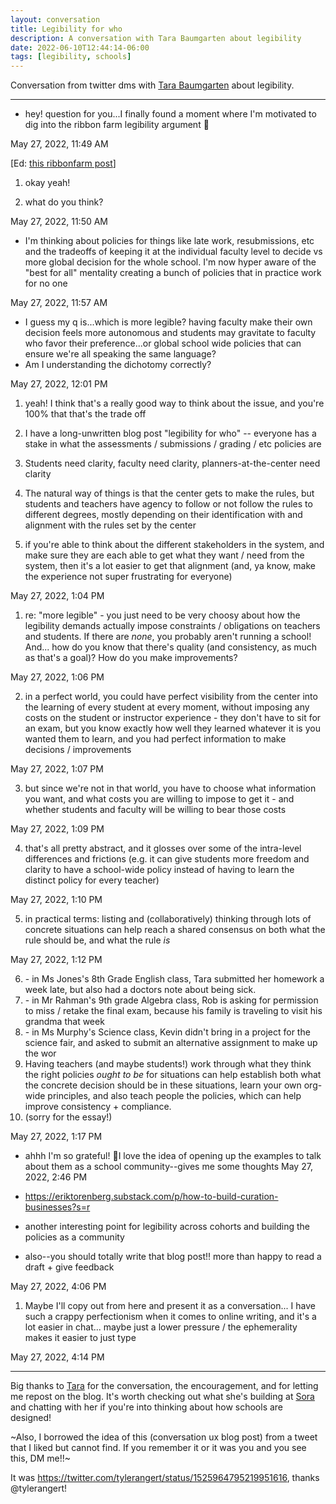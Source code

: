 ```yaml
---
layout: conversation
title: Legibility for who
description: A conversation with Tara Baumgarten about legibility
date: 2022-06-10T12:44:14-06:00
tags: [legibility, schools]
---
```


Conversation from twitter dms with [Tara Baumgarten](https://twitter.com/TaraLifBaum) about legibility.

---

- hey! question for you...I finally found a moment where I'm motivated to dig into the ribbon farm legibility argument 🎉

May 27, 2022, 11:49 AM


[Ed: [this ribbonfarm post](https://www.ribbonfarm.com/2010/07/26/a-big-little-idea-called-legibility/)] 

1. okay yeah!

2. what do you think?

May 27, 2022, 11:50 AM

- I'm thinking about policies for things like late work, resubmissions, etc and the tradeoffs of keeping it at the individual faculty level to decide vs more global decision for the whole school. I'm now hyper aware of the "best for all" mentality creating a bunch of policies that in practice work for no one

May 27, 2022, 11:57 AM

- I guess my q is...which is more legible? having faculty make their own decision feels more autonomous and students may gravitate to faculty who favor their preference...or global school wide policies that can ensure we're all speaking the same language?
- Am I understanding the dichotomy correctly?

May 27, 2022, 12:01 PM

1. yeah! I think that's a really good way to think about the issue, and you're 100% that that's the trade off

1. I have a long-unwritten blog post "legibility for who" -- everyone has a stake in what the assessments / submissions / grading / etc policies are

1. Students need clarity, faculty need clarity, planners-at-the-center need clarity

1. The natural way of things is that the center gets to make the rules, but students and teachers have agency to follow or not follow the rules to different degrees, mostly depending on their identification with and alignment with the rules set by the center

1. if you're able to think about the different stakeholders in the system, and make sure they are each able to get what they want / need from the system, then it's a lot easier to get that alignment (and, ya know, make the experience not super frustrating for everyone)

May 27, 2022, 1:04 PM

1. re: "more legible" - you just need to be very choosy about how the legibility demands actually impose constraints / obligations on teachers and students. If there are _none_, you probably aren't running a school! And... how do you know that there's quality (and consistency, as much as that's a goal)? How do you make improvements?

May 27, 2022, 1:06 PM

2. in a perfect world, you could have perfect visibility from the center into the learning of every student at every moment, without imposing any costs on the student or instructor experience - they don't have to sit for an exam, but you know exactly how well they learned whatever it is you wanted them to learn, and you had perfect information to make decisions / improvements

May 27, 2022, 1:07 PM

3. but since we're not in that world, you have to choose what information you want, and what costs you are willing to impose to get it - and whether students and faculty will be willing to bear those costs

May 27, 2022, 1:09 PM

4. that's all pretty abstract, and it glosses over some of the intra-level differences and frictions (e.g. it can give students more freedom and clarity to have a school-wide policy instead of having to learn the distinct policy for every teacher)

May 27, 2022, 1:10 PM

5. in practical terms: listing and (collaboratively) thinking through lots of concrete situations can help reach a shared consensus on both what the rule should be, and what the rule _is_

May 27, 2022, 1:12 PM

6. \- in Ms Jones's 8th Grade English class, Tara submitted her homework a week late, but also had a doctors note about being sick.
7. \- in Mr Rahman's 9th grade Algebra class, Rob is asking for permission to miss / retake the final exam, because his family is traveling to visit his grandma that week
8. \- in Ms Murphy's Science class, Kevin didn't bring in a project for the science fair, and asked to submit an alternative assignment to make up the wor
9. Having teachers (and maybe students!) work through what they think the right policies _ought to be_ for situations can help establish both what the concrete decision should be in these situations, learn your own org-wide principles, and also teach people the policies, which can help improve consistency + compliance.
10. (sorry for the essay!)

May 27, 2022, 1:17 PM

- ahhh I'm so grateful! 🙏I love the idea of opening up the examples to talk about them as a school community--gives me some thoughts
  May 27, 2022, 2:46 PM
- https://eriktorenberg.substack.com/p/how-to-build-curation-businesses?s=r

- another interesting point for legibility across cohorts and building the policies as a community

-  also--you should totally write that blog post!! more than happy to read a draft + give feedback

May 27, 2022, 4:06 PM

1. Maybe I'll copy out from here and present it as a conversation... I have such a crappy perfectionism when it comes to online writing, and it's a lot easier in chat... maybe just a lower pressure / the ephemerality makes it easier to just type

May 27, 2022, 4:14 PM

---

Big thanks to [Tara](https://twitter.com/TaraLifBaum) for the conversation, the encouragement, and for letting me repost on the blog. It's worth checking out what she's building at
[Sora](https://twitter.com/soraschools) and chatting with her if you're into
thinking about how schools are designed!

~Also, I borrowed the idea of this (conversation ux blog post) from a tweet that I liked but cannot find. If you remember it or it was you and you see this, DM me!!~ 

It was https://twitter.com/tylerangert/status/1525964795219951616, thanks @tylerangert!
